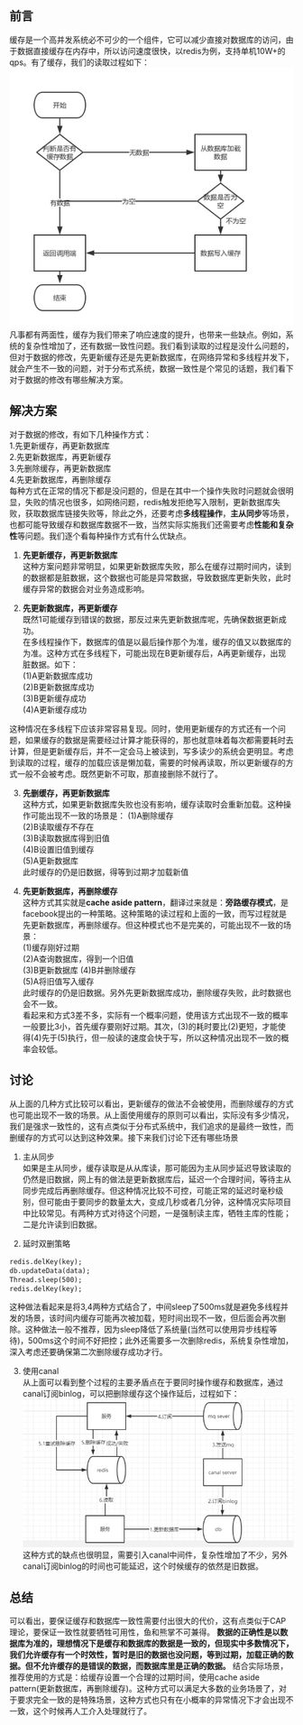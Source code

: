 ## 前言   
缓存是一个高并发系统必不可少的一个组件，它可以减少直接对数据库的访问，由于数据直接缓存在内存中，所以访问速度很快，以redis为例，支持单机10W+的qps。有了缓存，我们的读取过程如下：  
![image](https://github.com/jmilktea/jmilktea/blob/master/redis/images/read-cache.png)   
凡事都有两面性，缓存为我们带来了响应速度的提升，也带来一些缺点。例如，系统的复杂性增加了，还有数据一致性问题。我们看到读取的过程是没什么问题的，但对于数据的修改，先更新缓存还是先更新数据库，在网络异常和多线程并发下，就会产生不一致的问题，对于分布式系统，数据一致性是个常见的话题，我们看下对于数据的修改有哪些解决方案。  

## 解决方案  
对于数据的修改，有如下几种操作方式：  
1.先更新缓存，再更新数据库  
2.先更新数据库，再更新缓存  
3.先删除缓存，再更新数据库  
4.先更新数据库，再删除缓存     
每种方式在正常的情况下都是没问题的，但是在其中一个操作失败时问题就会很明显，失败的情况也很多，如网络问题，redis触发拒绝写入限制，更新数据库失败，获取数据库链接失败等，除此之外，还要考虑**多线程操作**，**主从同步**等场景，也都可能导致缓存和数据库数据不一致，当然实际实施我们还需要考虑**性能和复杂性**等问题。我们逐个看每种操作方式有什么优缺点。    

1. **先更新缓存，再更新数据库**   
这种方案问题非常明显，如果更新数据库失败，那么在缓存过期时间内，读到的数据都是脏数据，这个数据也可能是异常数据，导致数据库更新失败，此时缓存异常的数据会对业务造成影响。

2. **先更新数据库，再更新缓存**    
既然1可能缓存到错误的数据，那反过来先更新数据库呢，先确保数据更新成功。  
在多线程操作下，数据库的值是以最后操作那个为准，缓存的值又以数据库的为准。这种方式在多线程下，可能出现在B更新缓存后，A再更新缓存，出现脏数据。如下：    
(1)A更新数据库成功  
(2)B更新数据库成功  
(3)B更新缓存成功  
(4)A更新缓存成功  

这种情况在多线程下应该非常容易复现。同时，使用更新缓存的方式还有一个问题，如果缓存的数据是需要经过计算才能获得的，那也就意味着每次都需要耗时去计算，但是更新缓存后，并不一定会马上被读到，写多读少的系统会更明显。考虑到读取的过程，缓存的加载应该是懒加载，需要的时候再读取，所以更新缓存的方式一般不会被考虑。既然更新不可取，那直接删除不就行了。

3. **先删缓存，再更新数据库**     
这种方式，如果更新数据库失败也没有影响，缓存读取时会重新加载。这种操作可能出现不一致的场景是：
(1)A删除缓存  
(2)B读取缓存不存在  
(3)B读取数据库得到旧值  
(4)B设置旧值到缓存  
(5)A更新数据库    
此时缓存的仍是旧数据，得等到过期才加载新值  

4. **先更新数据库，再删除缓存**   
这种方式其实就是**cache aside pattern**，翻译过来就是：**旁路缓存模式**，是facebook提出的一种策略。这种策略的读过程和上面的一致，而写过程就是先更新数据库，再删除缓存。但这种模式也不是完美的，可能出现不一致的场景：  
(1)缓存刚好过期    
(2)A查询数据库，得到一个旧值  
(3)B更新数据库
(4)B并删除缓存  
(5)A将旧值写入缓存   
此时缓存的仍是旧数据。另外先更新数据库成功，删除缓存失败，此时数据也会不一致。  
看起来和方式3差不多，实际有一个概率问题，使用该方式出现不一致的概率一般要比3小，首先缓存要刚好过期。其次，(3)的耗时要比(2)更短，才能使得(4)先于(5)执行，但一般读的速度会快于写，所以这种情况出现不一致的概率会较低。

## 讨论  
从上面的几种方式比较可以看出，更新缓存的做法不会被使用，而删除缓存的方式也可能出现不一致的场景。从上面使用缓存的原则可以看出，实际没有多少情况，我们是强求一致性的，这有点类似于分布式系统中，我们追求的是最终一致性，而删缓存的方式可以达到这种效果。接下来我们讨论下还有哪些场景

1. 主从同步  
如果是主从同步，缓存读取是从从库读，那可能因为主从同步延迟导致读取的仍然是旧数据，网上有的做法是更新数据库后，延迟一个合理时间，等待主从同步完成后再删除缓存。但这种情况比较不可控，可能正常的延迟时毫秒级别，但可能由于要同步的数量太大，变成几秒或者几分钟，这种情况实际项目中比较常见。有两种方式对待这个问题，一是强制读主库，牺牲主库的性能；二是允许读到旧数据。    

2. 延时双删策略  
```
redis.delKey(key); 
db.updateData(data);
Thread.sleep(500);
redis.delKey(key);  
```
这种做法看起来是将3,4两种方式结合了，中间sleep了500ms就是避免多线程并发的场景，该时间内缓存可能再次被加载，短时间出现不一致，但后面会再次删除。这种做法一般不推荐，因为sleep降低了系统量(当然可以使用异步线程等待)，500ms这个时间不好把控；此外还需要多一次删除redis，系统复杂性增加，深入考虑还要确保第二次删除缓存成功才行。  

3. 使用canal  
从上面可以看到整个过程的主要矛盾点在于要同时操作缓存和数据库，通过canal订阅binlog，可以把删除缓存这个操作延后，过程如下： 
![image](https://github.com/jmilktea/jmilktea/blob/master/redis/images/canal-refresh-cache.png)   
这种方式的缺点也很明显，需要引入canal中间件，复杂性增加了不少，另外canal订阅binlog的时间也可能延迟，这个时候缓存的依然是旧数据。

## 总结  
可以看出，要保证缓存和数据库一致性需要付出很大的代价，这有点类似于CAP理论，要保证一致性就要牺牲可用性，鱼和熊掌不可兼得。
**数据的正确性是以数据库为准的，理想情况下是缓存和数据库的数据是一致的，但现实中多数情况下，我们允许缓存有一个时效性，暂时是旧的数据也没问题，等到过期，加载正确的数据。但不允许缓存的是错误的数据，而数据库里是正确的数据。**
结合实际场景，推荐使用的方式是：给缓存设置一个合理的过期时间，使用cache aside pattern(更新数据库，再删除缓存)。这种方式可以满足大多数的业务场景了，对于要求完全一致的是特殊场景，这种方式也只有在小概率的异常情况下才会出现不一致，这个时候再人工介入处理就行了。


